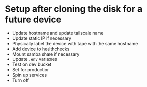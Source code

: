 # Setup after cloning the disk for a future device

- Update hostname and update tailscale name
- Update static IP if necessary
- Physically label the device with tape with the same hostname
- Add device to healthchecks
- Mount samba share if necessary
- Update `.env` variables
- Test on dev bucket
- Set for production
- Spin up services
- Turn off
